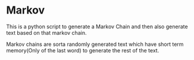 # Markov
This is a python script to generate a Markov Chain and then also generate text based on that markov chain.

Markov chains are sorta randomly generated text which have short term memory(Only of the last word) to generate the rest of the text.
